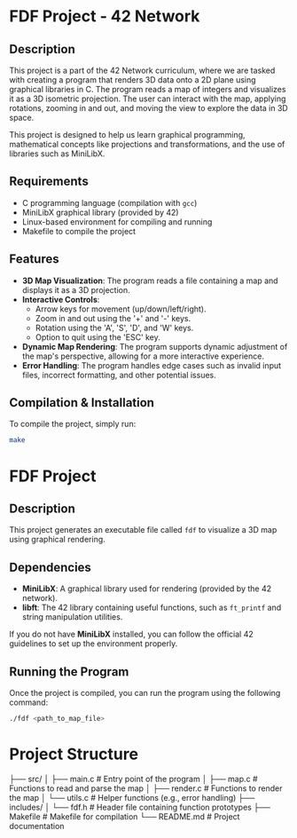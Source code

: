 # FDF Project - 42 Network

## Description
This project is a part of the 42 Network curriculum, where we are tasked with creating a program that renders 3D data onto a 2D plane using graphical libraries in C. The program reads a map of integers and visualizes it as a 3D isometric projection. The user can interact with the map, applying rotations, zooming in and out, and moving the view to explore the data in 3D space.

This project is designed to help us learn graphical programming, mathematical concepts like projections and transformations, and the use of libraries such as MiniLibX.

## Requirements
- C programming language (compilation with `gcc`)
- MiniLibX graphical library (provided by 42)
- Linux-based environment for compiling and running
- Makefile to compile the project

## Features
- **3D Map Visualization**: The program reads a file containing a map and displays it as a 3D projection.
- **Interactive Controls**:
  - Arrow keys for movement (up/down/left/right).
  - Zoom in and out using the '+' and '-' keys.
  - Rotation using the 'A', 'S', 'D', and 'W' keys.
  - Option to quit using the 'ESC' key.
- **Dynamic Map Rendering**: The program supports dynamic adjustment of the map's perspective, allowing for a more interactive experience.
- **Error Handling**: The program handles edge cases such as invalid input files, incorrect formatting, and other potential issues.

## Compilation & Installation

To compile the project, simply run:

```bash
make
```
# FDF Project

## Description
This project generates an executable file called `fdf` to visualize a 3D map using graphical rendering.

## Dependencies
- **MiniLibX**: A graphical library used for rendering (provided by the 42 network).
- **libft**: The 42 library containing useful functions, such as `ft_printf` and string manipulation utilities.

If you do not have **MiniLibX** installed, you can follow the official 42 guidelines to set up the environment properly.

## Running the Program
Once the project is compiled, you can run the program using the following command:

```bash
./fdf <path_to_map_file>

```

# Project Structure

├── src/
│   ├── main.c              # Entry point of the program
│   ├── map.c               # Functions to read and parse the map
│   ├── render.c            # Functions to render the map
│   └── utils.c             # Helper functions (e.g., error handling)
├── includes/
│   └── fdf.h               # Header file containing function prototypes
├── Makefile                # Makefile for compilation
└── README.md               # Project documentation

